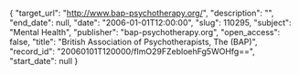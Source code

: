 {
  "target_url": "http://www.bap-psychotherapy.org/", 
  "description": "", 
  "end_date": null, 
  "date": "2006-01-01T12:00:00", 
  "slug": 110295, 
  "subject": "Mental Health", 
  "publisher": "bap-psychotherapy.org", 
  "open_access": false, 
  "title": "British Association of Psychotherapists, The (BAP)", 
  "record_id": "20060101T120000/fImO29FZebloehFg5WOHfg==", 
  "start_date": null
}

